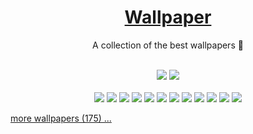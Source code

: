 <div align="center">
    <h1><a href="https://github.com/mobinjavari/Wallpapers">Wallpaper</a></h1>
    <p>A collection of the best wallpapers 🔅</p><br>
    <img src="https://img.shields.io/github/stars/mobinjavari/wallpapers?color=4C8EDA&labelColor=252932">
    <img src="https://img.shields.io/github/repo-size/mobinjavari/wallpapers?color=4C8EDA&labelColor=252932"><br><br>
    <img src="./wallpapers/Desktop-1151.jpg" width="auto">
    <img src="./wallpapers/Desktop-1160.jpg" width="auto">
    <img src="./wallpapers/Desktop-1171.jpg" width="auto">
    <img src="./wallpapers/Desktop-1175.png" width="auto">
    <img src="./wallpapers/Desktop-1179.png" width="auto">
    <img src="./wallpapers/Desktop-1272.jpg" width="auto">
    <img src="./wallpapers/Desktop-13110.png" width="auto">
    <img src="./wallpapers/Desktop-1291.jpg" width="auto">
    <img src="./wallpapers/Desktop-13119.png" width="auto">
    <img src="./wallpapers/Desktop-1231.jpg" width="auto">
    <img src="./wallpapers/Desktop-1241.jpg" width="auto">
    <img src="./wallpapers/Desktop-1295.jpg" width="auto">
    <p align="left"><a href="https://github.com/mobinjavari/wallpapers/tree/main/wallpapers">more wallpapers (175) ...</a></p>
</div><br>